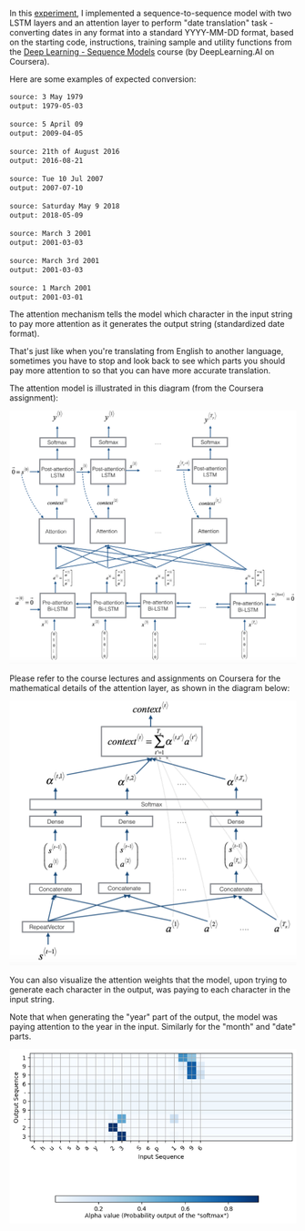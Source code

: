 In this [experiment](G_Converting_Dates_to_Standard_Format_via_LSTM_with_Attention_Layer.ipynb), I implemented a sequence-to-sequence model with two LSTM layers and an attention layer to perform "date translation" task - converting dates in any format into a standard YYYY-MM-DD format, based on the starting code, instructions, training sample and utility functions from the [Deep Learning - Sequence Models](https://www.coursera.org/learn/nlp-sequence-models) course (by DeepLearning.AI on Coursera).

Here are some examples of expected conversion:
```
source: 3 May 1979
output: 1979-05-03 

source: 5 April 09
output: 2009-04-05 

source: 21th of August 2016
output: 2016-08-21 

source: Tue 10 Jul 2007
output: 2007-07-10 

source: Saturday May 9 2018
output: 2018-05-09 

source: March 3 2001
output: 2001-03-03 

source: March 3rd 2001
output: 2001-03-03 

source: 1 March 2001
output: 2001-03-01 
```

The attention mechanism tells the model which character in the input string to pay more attention as it generates the output string (standardized date format). 

That's just like when you're translating from English to another language, sometimes you have to stop and look back to see which parts you should pay more attention to so that you can have more accurate translation. 

The attention model is illustrated in this diagram (from the Coursera assignment): 

![attn_model.png](images%2Fattn_model.png)

Please refer to the course lectures and assignments on Coursera for the mathematical details of the attention layer, as shown in the diagram below:

![attn_mechanism.png](images%2Fattn_mechanism.png)

You can also visualize the attention weights that the model, upon trying to generate each character in the output, was paying to each character in the input string.

Note that when generating the "year" part of the output, the model was paying attention to the year in the input. Similarly for the "month" and "date" parts.

![sample_attention_weight_visualization2.png](sample_attention_weight_visualization2.png)